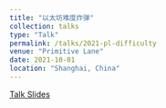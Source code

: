```yaml
---
title: "以太坊难度炸弹"
collection: talks
type: "Talk"
permalink: /talks/2021-pl-difficulty
venue: "Primitive Lane"
date: 2021-10-01
location: "Shanghai, China"
---
```


[Talk Slides](https://http://winkyzhao.github.io/files/2021-difficulty.pdf)
